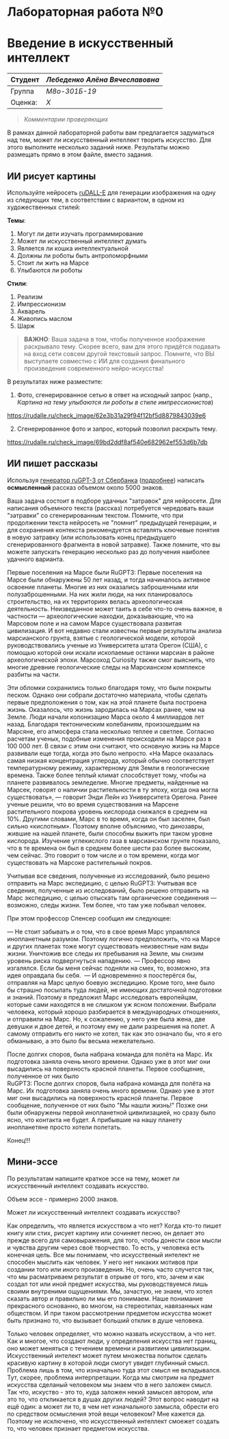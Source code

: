 # Лабораторная работа №0
# Введение в искусственный интеллект

| Студент | *Лебеденко Алёна Вячеславовна* |
|------|------|
| Группа  | *М8о-301Б-19* |
| Оценка: | *X* |

> *Комментарии проверяющих*

В рамках данной лабораторной работы вам предлагается задуматься над тем, может ли искусственный интеллект творить искусство. Для этого выполните несколько заданий ниже. Результаты можно размещать прямо в этом файле, вместо задания.

## ИИ рисует картины

Используйте нейросеть [ruDALL-E](https://rudalle.ru/) для генерации изображения на одну из следующих тем, в соответствии с вариантом, в одном из художественных стилей:

**Темы**:
1. Могут ли дети изучать программирование
1. Может ли искусственный интеллект думать
1. Является ли кошка интеллектуальной
1. Должны ли роботы быть антропоморфными
1. Стоит ли жить на Марсе
1. Улыбаются ли роботы

**Стили**:
1. Реализм
1. Импрессионизм
1. Акварель
1. Живопись маслом
1. Шарж

> **ВАЖНО**: Ваша задача в том, чтобы полученное изображение раскрывало тему. Скорее всего, вам для этого придётся подавать на вход сети совсем другой текстовый запрос. Помните, что ВЫ выступаете совместно с ИИ для создания финального произведения современного нейро-искусства!

В результатах ниже разместите:
1. Фото, сгенерированное сетью в ответ на исходный запрос (напр., *Картина на тему улыбаются ли роботы в стиле импрессионистов*)

https://rudalle.ru/check_image/62e3b31a29f94f12bf5d8879843039e6

2. Сгенерированное фото и запрос, который позволил раскрыть тему.

https://rudalle.ru/check_image/69bd2ddf8af540e682962ef553d6b7db

## ИИ пишет рассказы 

Используя [генератор ruGPT-3 от Сбербанка](https://russiannlp.github.io/rugpt-demo/) ([подробнее](https://sbercloud.ru/ru/warp/gpt-3)) написать **осмысленный** рассказ объемом около 5000 знаков. 

Ваша задача состоит в подборе удачных "затравок" для нейросети. Для написания объемного текста (рассказ) потребуется чередовать ваши "затравки" со сгенерированным текстом. Помните, что при продолжении текста нейросеть не "помнит" предыдущей генерации, и для сохранения контекста рекомендуется вставлять ключевые понятия в новую затравку (или использовать конец предыдущего сгенерированного фрагмента в новой затравке). Также помните, что вы можете запускать генерацию несколько раз до получения наиболее удачного варианта.

Первые поселения на Марсе были
RuGPT3: Первые поселения на Марсе были обнаружены 50 лет назад, и тогда начиналось активное освоение планеты. Многие из них оказались заброшенными или полузаброшенными. На них жили люди, на них планировалось строительство, на их территориях велась археологическая деятельность. Неизведанное может таить в себе что-то очень важное, в частности — археологические находки, доказывающие, что на Марсовом поле и на самом Марсе существовала развитая цивилизация. И вот недавно стали известны первые результаты анализа марсианского грунта, взятые с геологической модели, которой руководствовались ученые из Университета штата Орегон (США), с помощью которой они искали ископаемые останки марсиан в районе археологической эпохи. Марсоход Curiosity также смог выяснить, что многие древние геологические следы на Марсианском комплексе разбиты на части.

Эти обломки сохранились только благодаря тому, что были покрыты песком. Однако они собрали достаточно материала, чтобы сделать первые предположения о том, как на этой планете была построена жизнь. Оказалось, что жизнь зародилась на Марсах ранее, чем на Земле.
Люди начали колонизацию Марса около 4 миллиардов лет назад. Благодаря тектоническим колебаниям, произошедшим на Марсяне, его атмосфера стала несколько теплее и светлее. Согласно расчетам ученых, подобные изменения происходили на Марcе раз в 100 000 лет. В связи с этим они считают, что основную жизнь на Марсe развивали еще тогда, когда это было непросто.
«На Марсе оказалась самая низкая концентрация углерода, который обычно соответствует температурному режиму, характерному для Земли в геологические времена. Также более теплый климат способствует тому, чтобы на планете развивалось земледелие. Многие предметы, найденные на Марсек, говорят о наличии растительности в ту эпоху, когда она могла существовать», — говорит Энди Лейн из Университета Орегона.
Ранее ученые решили, что во время существования на Марсене растительного покрова уровень кислорода снижался в среднем на 10%. Другими словами, Марс в то время, когда он был заселен, был сильно «кислотным». Поэтому вполне объяснимо, что динозавры, жившие на нашей планете, были способны выжить при таком уровне кислорода.
Изучение углекислого газа в марсианском грунте показало, что в те времена он был в среднем более шести раз более высоким, чем сейчас. Это говорит о том числе и о том времени, когда мог существовать на Марсоке растительный покров.

Учитывая все сведения, полученные из исследований, было решено отправить на Марс экспедицию, с целью
RuGPT3: Учитывая все сведения, полученные из исследований, было решено отправить на Марс экспедицию, с целью отыскать там органические соединения — возможно, следы жизни. Тем более, что там уже побывал человек.

При этом профессор Спенсер сообщил им следующее:

— Не стоит забывать и о том, что в свое время Марс управлялся инопланетным разумом. Поэтому логично предположить, что на Марсе и других планетах тоже могут существовать неизвестные нам виды жизни. Уничтожив все следы их пребывания на Земле, мы снизим уровень риска подвергнуться нападению. — Профессор явно изгалялся.
 Если бы меня сейчас подняли на смех, то, возможно, эта идея оправдала бы себя.  — И одновременно я поостерёгся бы, отправляя на Марс целую боевую экспедицию. Кроме того, мне было бы страшно посылать туда людей, не имеющих достаточной подготовки и знаний. Поэтому я предложил Марс исследовать европейцам, которые сами находятся в не слишком уж ясном положении. Выбрали человека, который хорошо разбирается в международных отношениях, и отправили на Марс. Но, к сожалению, у него уже была жена, две девушки и двое детей, и поэтому ему не дали разрешения на полет. А самому отправить его никто не хотел, так как это означало бы, что я его обманываю, а это было бы весьма нежелательно.
 
После долгих споров, была набрана команда для  полёта на Марс. Их подготовка заняла очень много времени. Однако уже в этот миг они высадились на поверхность красной планеты. Первое сообщение, полученное от них было   
RuGPT3: После долгих споров, была набрана команда для  полёта на Марс. Их подготовка заняла очень много времени. Однако уже в этот миг они высадились на поверхность красной планеты. Первое сообщение, полученное от них было    "Мы нашли жизнь!" Позже они были обнаружены первой  инопланетной цивилизацией, но сразу было ясно, что контакта не будет. А прибывшие на нашу планету  инопланетяне просто хотели полетать.

Конец!!!



## Мини-эссе

По результатам напишите краткое эссе на тему, может ли искусственный интеллект создавать искусство.

Объем эссе - примерно 2000 знаков.

Может ли искусственный интеллект создавать искусство?

Как определить, что является искусством а что нет? Когда кто-то пишет книгу или стих, рисует картину или сочиняет песню, он делает это прежде всего для самовыражения, для того, чтобы донести свои мысли и чувства другим через своё творчество. То есть, у человека есть конечная цель. Все мы понимаем, что искусственый интелект не способен мыслить как человек. У него нет никаких мотивов при создании того или иного произведения. Но, очень часто случется так, что мы расматриваем результат в отрыве от того, кто, зачем и как создал тот или иной предмет искусства, мы руководствуемся лишь своими внутреними ощущениями. Мы, зачастую, не знаем, что хотел сказать автор и правильно ли мы его понимаем. Наше понимание прекрасного основанно, во многом, на стереотипах, навязанных нам обществом. И при таком рассмотрении предметом искусства может быть признано то, что вызывает больший отклик в душе человека. 

Только человек определяет, что можно назвать искусством, а что нет. Как и многое, что создают люди, у определения искусства нет границ, оно может меняться с течением времени и развитием цивилизыции. Искусственный интелект может путем множества попыток сделать красивую картину в которой люди смогут увидет глубинный смысл. Проблема лишь в том, что изначально туда этот смысл не вкладывался. Тут, скорее, проблема интерпретации. Когда мы смотрим на предмет искусства сделаный человеком мы знаем что в него заложен смысл. Так что, искуство - это то, куда заложен некий замысел автором, или это то, что откликается в душах других людей? Этот вопрос наводит на ещё один: а может ли то, в чем нет изначального замысла, обрести его по средством осмысления этой вещи человеком? Мне кажется да. Поэтому не исключено, что искусственный интеллект смоежет создать то, что человек признает предметом искусства.  


